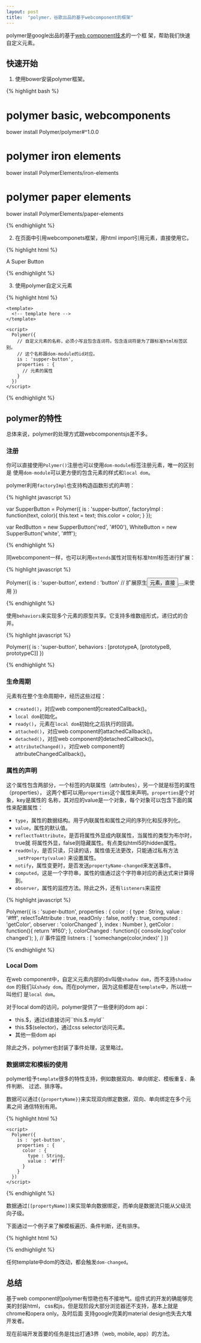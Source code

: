 ```yaml
---
layout: post
title:  "polymer，谷歌出品的基于webcomponent的框架"
---
```


polymer是google出品的基于[web component技术](/2015/07/16/web-component.html)的一个框
架，帮助我们快速自定义元素。

## 快速开始

1. 使用bower安装polymer框架。

{% highlight bash %}

  # polymer basic, webcomponents
  bower install Polymer/polymer#^1.0.0
  # polymer iron elements
  bower install PolymerElements/iron-elements
  # polymer paper elements
  bower install PolymerElements/paper-elements

{% endhighlight %}

2. 在页面中引用webcomponets框架，用html import引用元素，直接使用它。

{% highlight html %}

  <!-- 引用web component基础框架 -->
  <script src="bower_components/webcomponentsjs/webcomponents.js"></script>
  <!-- 引用想用的页面元素 -->
  <link rel="import" href="super-button.html">

  <!-- 直接使用 -->
  <super-button>A Super Button</super-button>

{% endhighlight %}

3. 使用polymer自定义元素

{% highlight html %}

  <!-- supper-button.html -->
  <link rel="stylesheet" href="bower_components/polymer/polymer.html">
  <dom-module id="supper-button">
    <style>
      <!-- style here -->
    </style>

    <template>
      <!-- template here -->
    </template>

    <script>
      Polymer({
        // 自定义元素的名称，必须小写且包含连词符。包含连词符是为了跟标准html标签区别。
        // 这个名称跟dom-module的id对应。
        is : 'supper-button',
        properties : {
          // 元素的属性
        }
      })
    </script>
  </dom-module>

{% endhighlight %}


## polymer的特性

总体来说，polymer的处理方式跟webcomponentsjs差不多。

### 注册

你可以直接使用``Polymer()``注册也可以使用``dom-module``标签注册元素，唯一的区别是
使用``dom-module``可以更方便的包含元素的样式和``local dom``。

polymer利用``factoryImpl``也支持构造函数形式的声明：

{% highlight javascript %}

  var SupperButton = Polymer({
    is : 'supper-button',
    factoryImpl : function(text, color){
      this.text = text;
      this.color = color;
    }
  });

  var RedButton = new SupperButton('red', '#f00'),
      WhiteButton = new SupperButton('white', '#fff');

{% endhighlight %}

同webcomponent一样，也可以利用``extends``属性对现有标准html标签进行扩展：

{% highlight javascript %}

  Polymer({
    is : 'super-button',
    extend : 'button' // 扩展原生<button>元素，直接<button is="supper-button"></button>来使用
  })

{% endhighlight %}

使用``behaviors``来实现多个元素的原型共享。它支持多维数组形式，递归式的合并。

{% highlight javascript %}

  Polymer({
    is : 'super-button',
    behaviors : [prototypeA, [prototypeB, prototypeC]]
  })

{% endhighlight %}

### 生命周期

元素有在整个生命周期中，经历这些过程：

- ``created()``，对应web component的createdCallback()。
- ``local dom``初始化。
- ``ready()``，元素在``local dom``初始化之后执行的回调。
- ``attached()``，对应web component的attachedCallback()。
- ``detached()``，对应web component的detachedCallback()。
- ``attributeChanged()``，对应web component的attributeChangedCallback()。

### 属性的声明

这个属性包含两部分，一个标签的内联属性（attributes），另一个就是标签的属性（properties），
这两个都可以用``properties``这个属性来声明。``properties``是个对象，key是属性的
名称，其对应的value是一个对象，每个对象可以包含下面的属性来配置属性：

- ``type``，属性的数据结构。用于内联属性和属性之间的序列化和反序列化。
- ``value``，属性的默认值。
- ``reflectToAttribute``，是否将属性外显成内联属性，当属性的类型为布尔时，true就
  将属性外显，false则隐藏属性。有点类似html5的hidden属性。
- ``readOnly``，是否只读，只读的话，属性值无法更改，只能通过私有方法``_setProperty(value)``
  来设置属性。
- ``notify``，属性变更时，是否发送``propertyName-changed``来发送事件。
- ``computed``，这是一个字符串，属性的值通过这个字符串对应的表达式来计算得到。
- ``observer``，属性的监控方法。除此之外，还有``listeners``来监控

{% highlight javascript %}

  Polymer({
    is : 'super-button',
    properties : {
      color : {
        type : String,
        value : '#fff',
        relectToAttribute : true,
        readOnly : false,
        notify : true,
        computed : 'getColor',
        observer : 'colorChanged'
      },
      index : Number
    },
    getColor : function(){
      return '#f60';
    },
    colorChanged : function(){
      console.log('color changed');
    },
    // 事件监控
    listners : [
      'somechange(color,index)'
    ]
  })

{% endhighlight %}

### Local Dom

在web component中，自定义元素内部的div叫做``shadow dom``，而不支持``shadow dom``
的我们以``shady dom``。而在polymer，因为这些都是在``template``中，所以统一叫他们
是``local dom``。

对于local dom的访问，polymer提供了一些便利的dom api：

- this.$，通过id直接访问``this.$.myId``
- this.$$(selector)，通过css selector访问元素。
- 其他一些dom api

除此之外，polymer也封装了事件处理，这里略过。

### 数据绑定和模板的使用

polymer给予``template``很多的特性支持，例如数据双向、单向绑定、模板重复、条件判断、
过滤、排序等。

数据可以通过``{{propertyName}}``来实现双向绑定数据，双向、单向绑定在多个元素之间
通信特别有用。

{% highlight html %}

  <!-- 这里运用了双向绑定，supper-button的color属性改变，get-button的color属性也会改变，反之亦然。 -->
  <dom-module id="get-button">
    <template>
      <super-button color="{{color}}"></super-button>
    </template>

    <script>
      Polymer({
        is : 'get-button',
        properties : {
          color : {
            type : String,
            value : '#fff'
          }
        }
      })
    </script>
  </dom-module>

{% endhighlight %}

数据通过``[[propertyName]]``来实现单向数据绑定，而单向是数据流只能从父级流向子级。

下面通过一个例子来了解模板遍历、条件判断，还有排序。

{% highlight html %}

  <!-- 对于非在dom-module下的template可以通过设置is="dom-bind"来获取template的绑定特性 -->
  <template is="dom-bind">
    <ul>
      <template is="dom-repeat" items="{{object.people}}" as="{{people}}" index-as="{{index}}" filter="{{filterPeople}}" sort="{{sortPeople}}">
        <li>
          No.{{index}}
          <p>{{people.name}}</p>
          <template if="{{people.phone}}">
            phone : {{people.phone}}
          </template>
        </li>
      </template>
    </ul>
  </template>

{% endhighlight %}

任何template中dom的改动，都会触发``dom-changed``。

## 总结

基于web component的polymer有惊艳也有不接地气。组件式的开发的确能够完美的封装html，
css和js，但是现阶段大部分浏览器还不支持，基本上就是chrome和opera only。及时后面
支持google完美的material design也失去大堆开发者。

现在前端开发首要的任务是找出打通3界（web, mobile, app）的方法。
